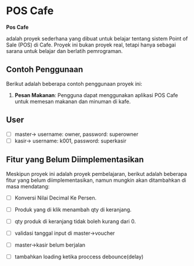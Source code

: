 # POS Cafe

**Pos Cafe** 

adalah proyek sederhana yang dibuat untuk belajar tentang sistem Point of Sale (POS) di Cafe. Proyek ini bukan proyek real, tetapi hanya sebagai sarana untuk belajar dan berlatih pemrograman.


## Contoh Penggunaan

Berikut adalah beberapa contoh penggunaan proyek ini:

1. **Pesan Makanan**: Pengguna dapat menggunakan aplikasi POS Cafe untuk memesan makanan dan minuman di kafe.


## User
  - [ ] master-> username: owner, password: superowner 
  - [ ] kasir-> username: k001, password: superkasir 

## Fitur yang Belum Diimplementasikan

Meskipun proyek ini adalah proyek pembelajaran, berikut adalah beberapa fitur yang belum diimplementasikan, namun mungkin akan ditambahkan di masa mendatang:

- [ ] Konversi Nilai Decimal Ke Persen.
- [ ] Produk yang di klik menambah qty di keranjang.
- [ ] qty produk di keranjang tidak boleh kurang dari 0.
- [ ] validasi tanggal input di master->voucher
- [ ] master->kasir belum berjalan
- [ ] tambahkan loading ketika proccess debounce(delay)

